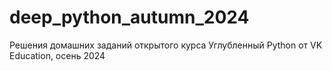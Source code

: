 # deep_python_autumn_2024
Решения домашних заданий открытого курса Углубленный Python от VK Education, осень 2024